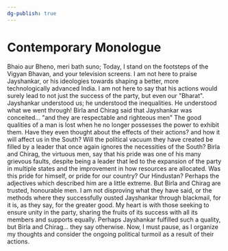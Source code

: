 ```yaml
---
dg-publish: true 
---
```

# Contemporary Monologue

Bhaio aur Bheno, meri bath suno;
Today, I stand on the footsteps of the Vigyan Bhavan, and your television screens.
I am not here to praise Jayshankar, or his ideologies towards shaping a better, more technologically advanced India. I am not here to say that his actions would surely lead to not just the success of the party, but even our "Bharat". 
Jayshankar understood us; he understood the inequalities. He understood what we went through!
Birla and Chirag said that Jayshankar was conceited... "and they are respectable and righteous men"
The good qualities of a man is lost when he no longer possesses the power to exhibit them. Have they even thought about the effects of their actions? and how it will affect us in the South? Will the political vacuum they have created be filled by a leader that once again ignores the necessities of the South? 
Birla and Chirag, the virtuous men, say that his pride was one of his many grievous faults, despite being a leader that led to the expansion of the party in multiple states and the improvement in how resources are allocated. Was this pride for himself, or pride for our country? Our Hindustan?
Perhaps the adjectives which described him are a little extreme. But Birla and Chirag are trusted, honourable men. 
I am not disproving what they have said, or the methods where they successfully ousted Jayshankar through blackmail, for it is, as they say, for the greater good.
My heart is with those seeking to ensure unity in the party, sharing the fruits of its success with all its members and supports equally. Perhaps Jayshankar fulfilled such a quality, but Birla and Chirag... they say otherwise. 
Now, I must pause, as I organize my thoughts and consider the ongoing political turmoil as a result of their actions.